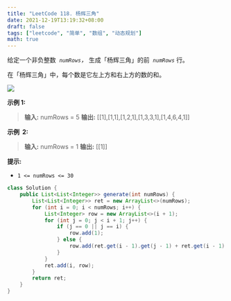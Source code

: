 ```yaml
---
title: "LeetCode 118. 杨辉三角"
date: 2021-12-19T13:19:32+08:00
draft: false
tags: ["leetcode", "简单", "数组", "动态规划"]
math: true
---
```


给定一个非负整数  *`numRows`，* 生成「杨辉三角」的前  *`numRows`* 行。

在「杨辉三角」中，每个数是它左上方和右上方的数的和。

<!--more-->

![](https://tategotoazarasi.github.io/1626927345-DZmfxB-PascalTriangleAnimated2.gif)

**示例 1:**

> **输入:** numRows = 5
> **输出:** [[1],[1,1],[1,2,1],[1,3,3,1],[1,4,6,4,1]]

**示例  2:**

> **输入:** numRows = 1
> **输出:** [[1]]

**提示:**

- `1 <= numRows <= 30`

```java
class Solution {
    public List<List<Integer>> generate(int numRows) {
        List<List<Integer>> ret = new ArrayList<>(numRows);
        for (int i = 0; i < numRows; i++) {
            List<Integer> row = new ArrayList<>(i + 1);
            for (int j = 0; j < i + 1; j++) {
                if (j == 0 || j == i) {
                    row.add(1);
                } else {
                    row.add(ret.get(i - 1).get(j - 1) + ret.get(i - 1).get(j));
                }
            }
            ret.add(i, row);
        }
        return ret;
    }
}
```
